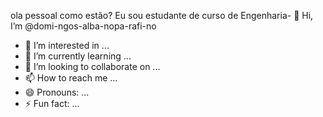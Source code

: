 ola pessoal como estão? Eu sou estudante de curso de Engenharia- 👋 Hi, I’m @domi-ngos-alba-nopa-rafi-no
- 👀 I’m interested in ...
- 🌱 I’m currently learning ...
- 💞️ I’m looking to collaborate on ...
- 📫 How to reach me ...
- 😄 Pronouns: ...
- ⚡ Fun fact: ...

<!---
domi-ngos-alba-nopa-rafi-no/domi-ngos-alba-nopa-rafi-no is a ✨ special ✨ repository because its `README.md` (this file) appears on your GitHub profile.
You can click the Preview link to take a look at your changes.
--->
